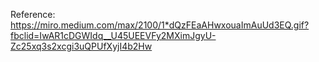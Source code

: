 Reference: https://miro.medium.com/max/2100/1*dQzFEaAHwxouaImAuUd3EQ.gif?fbclid=IwAR1cDGWIdq__U45UEEVFy2MXimJgyU-Zc25xq3s2xcgi3uQPUfXyjI4b2Hw
